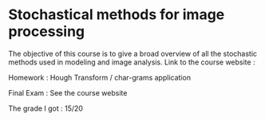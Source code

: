 # Stochastical methods for image processing

The objective of this course is to give a broad overview of all the stochastic methods used in modeling and image analysis.
Link to the course website : 

Homework : Hough Transform / char-grams application

Final Exam : See the course website

The grade I got :  15/20
